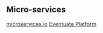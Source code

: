 ## Micro-services
[microservices.io](http://microservices.io/index.html)
[Eventuate Platform](http://eventuate.io/)

